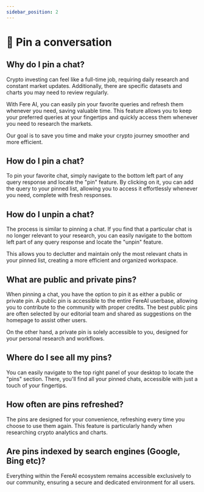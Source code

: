 ```yaml
---
sidebar_position: 2
---
```


# 📍 Pin a conversation

## Why do I pin a chat?

Crypto investing can feel like a full-time job, requiring daily research and constant market updates. Additionally, there are specific datasets and charts you may need to review regularly.

With Fere AI, you can easily pin your favorite queries and refresh them whenever you need, saving valuable time. This feature allows you to keep your preferred queries at your fingertips and quickly access them whenever you need to research the markets.

Our goal is to save you time and make your crypto journey smoother and more efficient.

## How do I pin a chat?

To pin your favorite chat, simply navigate to the bottom left part of any query response and locate the "pin" feature. By clicking on it, you can add the query to your pinned list, allowing you to access it effortlessly whenever you need, complete with fresh responses.

## How do I unpin a chat?

The process is similar to pinning a chat. If you find that a particular chat is no longer relevant to your research, you can easily navigate to the bottom left part of any query response and locate the "unpin" feature.

This allows you to declutter and maintain only the most relevant chats in your pinned list, creating a more efficient and organized workspace.

## What are public and private pins?

When pinning a chat, you have the option to pin it as either a public or private pin. A public pin is accessible to the entire FereAI userbase, allowing you to contribute to the community with proper credits. The best public pins are often selected by our editorial team and shared as suggestions on the homepage to assist other users.

On the other hand, a private pin is solely accessible to you, designed for your personal research and workflows.

## Where do I see all my pins?

You can easily navigate to the top right panel of your desktop to locate the "pins" section. There, you'll find all your pinned chats, accessible with just a touch of your fingertips.

## How often are pins refreshed?

The pins are designed for your convenience, refreshing every time you choose to use them again. This feature is particularly handy when researching crypto analytics and charts.

## Are pins indexed by search engines (Google, Bing etc)?

Everything within the FereAI ecosystem remains accessible exclusively to our community, ensuring a secure and dedicated environment for all users.
